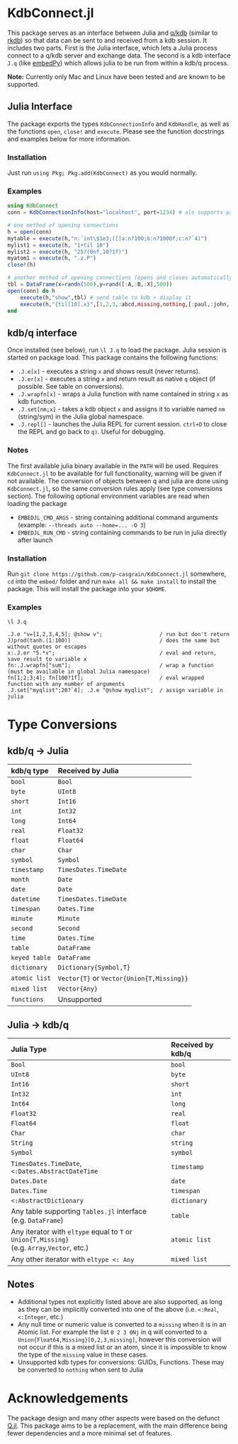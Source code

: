 # KdbConnect.jl

This package serves as an interface between Julia and [q/kdb](https://code.kx.com/q/) (similar to [rkdb](https://github.com/KxSystems/rkdb)) so that data can be sent to and received from a kdb session. It includes two parts. First is the Julia interface, which lets a Julia process connect to a q/kdb server and exchange data. The second is a kdb interface  `J.q` (like [embedPy](https://github.com/KxSystems/embedPy)) which allows julia to be run from within a kdb/q process.

**Note:** Currently only Mac and Linux have been tested and are known to be supported.

## Julia Interface

The package exports the types `KdbConnectionInfo` and `KdbHandle`, as well as the functions `open`, `close!` and `execute`. Please see the function docstrings and examples below for more information.

### Installation
Just run `using Pkg; Pkg.add(KdbConnect)` as you would normally.

### Examples

```julia
using KdbConnect
conn = KdbConnectionInfo(host="localhost", port=1234) # alo supports password, etc.

# one method of opening connections
h = open(conn)
mytable = execute(h,"n:`int\$1e3;([]a:n?100;b:n?1000f;c:n?`4)")
mylist1 = execute(h, "1+til 10")
mylist2 = execute(h, "25?(0nf,10?1f)")
myatom1 = execute(h, ".z.P")
close!(h)

# another method of opening connections (opens and closes automatically)
tbl = DataFrame(x=randn(500),y=rand([:A,:B,:X],500))
open(conn) do h
    execute(h,"show",tbl) # send table to kdb + display it
    execute(h,"{til[10],x}",[1,2,3,:abcd,missing,nothing,[:paul,:john,:george,:ringo]])
end
```

## kdb/q interface

Once installed (see below), run `\l J.q` to load the package. Julia session is started on package load.
This package contains the following functions:
 - `.J.e[x]` - executes a string `x` and shows result (never returns). 
 - `.J.er[x]` - executes a string `x` and return result as native `q` object (if possible. See table on conversions).
 - `.J.wrapfn[x]` - wraps a Julia function with name contained in string `x` as kdb function.
 - `.J.set[nm;x]` - takes a kdb object `x` and assigns it to variable named `nm` (string/sym) in the Julia global namespace.
 - `.J.repl[]` - launches the Julia REPL for current session. `ctrl+D` to close the REPL and go back to `q)`. Useful for debugging.

### Notes
The first available julia binary available in the `PATH` will be used. Requires `KdbConnect.jl` to be available for full functionality, warning will be given if not available. The conversion of objects between q and julia are done using `KdbConnect.jl`, so the same conversion rules apply (see type conversions section).
The following optional environment variables are read when loading the package
 - `EMBEDJL_CMD_ARGS` - string containing additional command arguments (example: `--threads auto --home=... -O 3`)
 - `EMBEDJL_RUN_CMD` - string containing commands to be run in julia directly after launch

### Installation

Run `git clone https://github.com/p-casgrain/KdbConnect.jl` somewhere, `cd` into the `embed/` folder and run `make all && make install` to install the package. This will install the package into your `$QHOME`.

### Examples

```
\l J.q

.J.e "v=[1,2,3,4,5]; @show v";                  / run but don't return
J)prod(tanh.(1:100))                            / does the same but without quotes or escapes
x:.J.er "5.*v";                                 / eval and return, save result to variable x
fn:.J.wrapfn["sum"];                            / wrap a function (must be available in global Julia namespace)
fn[1;2;3;4]; fn[100?1f];                        / eval wrapped function with any number of arguments
.J.set["myqlist";20?`4]; .J.e "@show myqlist";  / assign variable in julia 
```



# Type Conversions

## kdb/q $\rightarrow$ Julia
 
| **kdb/q type** | **Received by Julia**                     |
| :------------- | :---------------------------------------- |
| `bool`         | `Bool`                                    |
| `byte`         | `UInt8`                                   |
| `short`        | `Int16`                                   |
| `int`          | `Int32`                                   |
| `long`         | `Int64`                                   |
| `real`         | `Float32`                                 |
| `float`        | `Float64`                                 |
| `char`         | `Char`                                    |
| `symbol`       | `Symbol`                                  |
| `timestamp`    | `TimesDates.TimeDate`                     |
| `month`        | `Date`                                    |
| `date`         | `Date`                                    |
| `datetime`     | `TimesDates.TimeDate`                     |
| `timespan`     | `Dates.Time`                              |
| `minute`       | `Minute`                                  |
| `second`       | `Second`                                  |
| `time`         | `Dates.Time`                              |
| `table`        | `DataFrame`                               |
| `keyed table`  | `DataFrame`                               |
| `dictionary`   | `Dictionary{Symbol,T}`                    |
| `atomic list`  | `Vector{T}` or `Vector{Union{T,Missing}}` |
| `mixed list`   | `Vector{Any}`                             |
| `functions`    | Unsupported                               |


## Julia $\rightarrow$ kdb/q

| **Julia Type**                                                                                   | **Received by kdb/q** |
| :----------------------------------------------------------------------------------------------- | :-------------------- |
| `Bool`                                                                                           | `bool`                |
| `UInt8`                                                                                          | `byte`                |
| `Int16`                                                                                          | `short`               |
| `Int32`                                                                                          | `int`                 |
| `Int64`                                                                                          | `long`                |
| `Float32`                                                                                        | `real`                |
| `Float64`                                                                                        | `float`               |
| `Char`                                                                                           | `char`                |
| `String`                                                                                         | `string`              |
| `Symbol`                                                                                         | `symbol`              |
| `TimesDates.TimeDate`, `<:Dates.AbstractDateTime`                                                | `timestamp`           |
| `Dates.Date`                                                                                     | `date`                |
| `Dates.Time`                                                                                     | `timespan`            |
| `<:AbstractDictionary`                                                                           | `dictionary`          |
| Any table supporting `Tables.jl` interface <br> (e.g. `DataFrame`)                               | `table`               |
| Any iterator with `eltype` equal to `T` or `Union{T,Missing}` <br> (e.g. `Array`,`Vector`, etc.) | `atomic list`         |
| Any other iterator with `eltype <: Any`                                                          | `mixed list`          |

## Notes
 - Additional types not explicitly listed above are also supported, as long as they can be implicitly converted into one of the above (i.e. `<:Real`,`<:Integer`, etc.)
 - Any null time or numeric value is converted to a `missing` when it is in an Atomic list. For example the list `0 2 3 0Nj` in q will converted to a `Union{Float64,Missing}[0,2,3,missing]`, however this conversion will not occur if this is a mixed list or an atom, since it is impossible to know the type of the `missing` value in these cases.
 - Unsupported kdb types for conversions: GUIDs, Functions. These may be converted to `nothing` when sent to Julia


# Acknowledgements

The package design and many other aspects were based on the defunct [Q.jl](https://github.com/enlnt/Q.jl). This package aims to be a replacement, with the main difference being fewer dependencies and a more minimal set of features. 